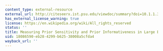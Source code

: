 ```yaml
---
content_type: external-resource
external_url: http://citeseerx.ist.psu.edu/viewdoc/summary?doi=10.1.1.362.3085
has_external_license_warning: true
license: https://en.wikipedia.org/wiki/All_rights_reserved
status: ''
title: Measuring Prior Sensitivity and Prior Informativeness in Large Bayesian Models
uid: 18086590-eb28-4299-b625-38008a5cfda4
wayback_url: ''
---
```

